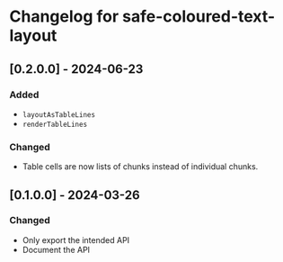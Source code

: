 # Changelog for safe-coloured-text-layout

## [0.2.0.0] - 2024-06-23

### Added

* `layoutAsTableLines`
* `renderTableLines`

### Changed

* Table cells are now lists of chunks instead of individual chunks.

## [0.1.0.0] - 2024-03-26

### Changed

* Only export the intended API
* Document the API
